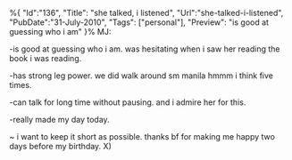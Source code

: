 %{
    "Id":"136",
	"Title": "she talked, i listened",
    "Url":"she-talked-i-listened",
    "PubDate":"31-July-2010",
	"Tags": ["personal"],
	"Preview": "is good at guessing who i am"
}%
MJ:

-is good at guessing who i am. was hesitating when i saw her reading the book i was reading.

-has strong leg power. we did walk around sm manila hmmm i think five times.

-can talk for long time without pausing. and i admire her for this.

-really made my day today.

~ i want to keep it short as possible. thanks bf for making me happy two days before my birthday. X)